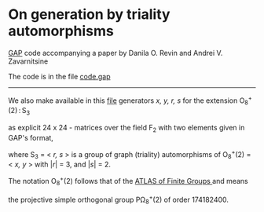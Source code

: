 # On generation by triality automorphisms 
[GAP](https://www.gap-system.org/) code accompanying a paper 
by Danila O. Revin and Andrei V. Zavarnitsine

The code is in the file [code.gap](code.gap) 

---

We also make available in this [file](Generators_O8(2)S3.txt) generators  <i>x, y, r, s</i>  for the extension O<sub>8</sub><sup>+</sup>(2)&thinsp;:&thinsp;S<sub>3</sub> 

as explicit  24 x 24 - matrices over the field F<sub>2</sub> with two elements given in GAP's format, 

where S<sub>3</sub> = < <i>r, s</i> > is a group of graph (triality) automorphisms of O<sub>8</sub><sup>+</sup>(2) = < <i>x, y</i> > with |<i>r</i>| = 3, and |<i>s</i>| = 2.

The notation O<sub>8</sub><sup>+</sup>(2) follows that of the [ATLAS of Finite Groups ](https://en.wikipedia.org/wiki/ATLAS_of_Finite_Groups)
and means 

the projective simple orthogonal group PΩ<sub>8</sub><sup>+</sup>(2) of order 174182400.
